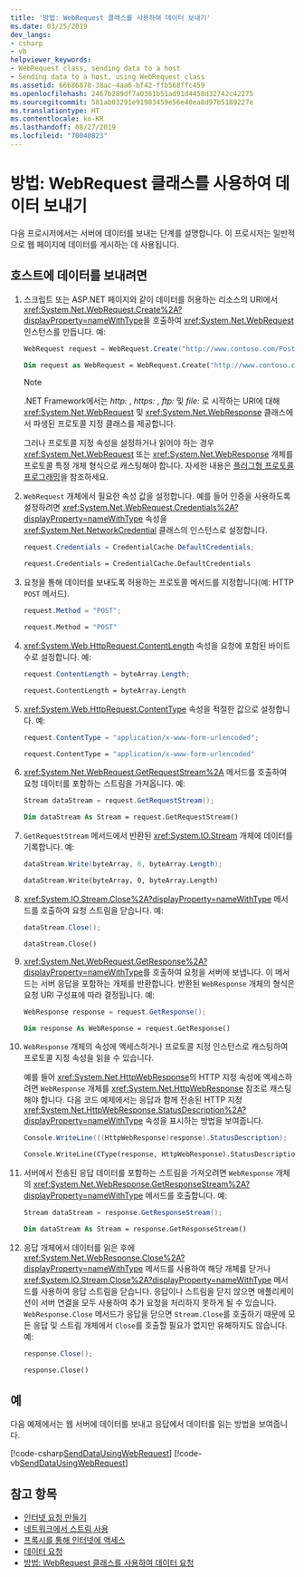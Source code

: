 ```yaml
---
title: '방법: WebRequest 클래스를 사용하여 데이터 보내기'
ms.date: 03/25/2019
dev_langs:
- csharp
- vb
helpviewer_keywords:
- WebRequest class, sending data to a host
- Sending data to a host, using WebRequest class
ms.assetid: 66686878-38ac-4aa6-bf42-ffb568ffc459
ms.openlocfilehash: 2467b289df7a0361b51ad91d4458d32742c42275
ms.sourcegitcommit: 581ab03291e91983459e56e40ea8d97b5189227e
ms.translationtype: HT
ms.contentlocale: ko-KR
ms.lasthandoff: 08/27/2019
ms.locfileid: "70040823"
---
```

# <a name="how-to-send-data-by-using-the-webrequest-class"></a>방법: WebRequest 클래스를 사용하여 데이터 보내기

다음 프로시저에서는 서버에 데이터를 보내는 단계를 설명합니다. 이 프로시저는 일반적으로 웹 페이지에 데이터를 게시하는 데 사용됩니다.

## <a name="to-send-data-to-a-host-server"></a>호스트에 데이터를 보내려면

1. 스크립트 또는 ASP.NET 페이지와 같이 데이터를 허용하는 리소스의 URI에서 <xref:System.Net.WebRequest.Create%2A?displayProperty=nameWithType>을 호출하여 <xref:System.Net.WebRequest> 인스턴스를 만듭니다. 예:

    ```csharp
    WebRequest request = WebRequest.Create("http://www.contoso.com/PostAccepter.aspx");
    ```

    ```vb
    Dim request as WebRequest = WebRequest.Create("http://www.contoso.com/PostAccepter.aspx")
    ```

    > [!NOTE]
    > .NET Framework에서는 *http:* , *https:* , *ftp:* 및 *file:* 로 시작하는 URI에 대해 <xref:System.Net.WebRequest> 및 <xref:System.Net.WebResponse> 클래스에서 파생된 프로토콜 지정 클래스를 제공합니다.

    그러나 프로토콜 지정 속성을 설정하거나 읽어야 하는 경우 <xref:System.Net.WebRequest> 또는 <xref:System.Net.WebResponse> 개체를 프로토콜 특정 개체 형식으로 캐스팅해야 합니다. 자세한 내용은 [플러그형 프로토콜 프로그래밍](programming-pluggable-protocols.md)을 참조하세요.

2. `WebRequest` 개체에서 필요한 속성 값을 설정합니다. 예를 들어 인증을 사용하도록 설정하려면 <xref:System.Net.WebRequest.Credentials%2A?displayProperty=nameWithType> 속성을 <xref:System.Net.NetworkCredential> 클래스의 인스턴스로 설정합니다.

    ```csharp
    request.Credentials = CredentialCache.DefaultCredentials;
    ```

    ```vb
    request.Credentials = CredentialCache.DefaultCredentials
    ```

3. 요청을 통해 데이터를 보내도록 허용하는 프로토콜 메서드를 지정합니다(예: HTTP `POST` 메서드).

    ```csharp
    request.Method = "POST";
    ```

    ```vb
    request.Method = "POST"
    ```

4. <xref:System.Web.HttpRequest.ContentLength> 속성을 요청에 포함된 바이트 수로 설정합니다. 예:

    ```csharp
    request.ContentLength = byteArray.Length;
    ```

    ```vb
    request.ContentLength = byteArray.Length
    ```

5. <xref:System.Web.HttpRequest.ContentType> 속성을 적절한 값으로 설정합니다. 예:

    ```csharp
    request.ContentType = "application/x-www-form-urlencoded";
    ```

    ```vb
    request.ContentType = "application/x-www-form-urlencoded"
    ```

6. <xref:System.Net.WebRequest.GetRequestStream%2A> 메서드를 호출하여 요청 데이터를 포함하는 스트림을 가져옵니다. 예:

    ```csharp
    Stream dataStream = request.GetRequestStream();
    ```

    ```vb
    Dim dataStream As Stream = request.GetRequestStream()
    ```

7. `GetRequestStream` 메서드에서 반환된 <xref:System.IO.Stream> 개체에 데이터를 기록합니다. 예:

    ```csharp
    dataStream.Write(byteArray, 0, byteArray.Length);
    ```

    ```vb
    dataStream.Write(byteArray, 0, byteArray.Length)
    ```

8. <xref:System.IO.Stream.Close%2A?displayProperty=nameWithType> 메서드를 호출하여 요청 스트림을 닫습니다. 예:

    ```csharp
    dataStream.Close();
    ```

    ```vb
    dataStream.Close()
    ```

9. <xref:System.Net.WebRequest.GetResponse%2A?displayProperty=nameWithType>를 호출하여 요청을 서버에 보냅니다. 이 메서드는 서버 응답을 포함하는 개체를 반환합니다. 반환된 `WebResponse` 개체의 형식은 요청 URI 구성표에 따라 결정됩니다. 예:

    ```csharp
    WebResponse response = request.GetResponse();
    ```

    ```vb
    Dim response As WebResponse = request.GetResponse()
    ```

10. `WebResponse` 개체의 속성에 액세스하거나 프로토콜 지정 인스턴스로 캐스팅하여 프로토콜 지정 속성을 읽을 수 있습니다.

    예를 들어 <xref:System.Net.HttpWebResponse>의 HTTP 지정 속성에 액세스하려면 `WebResponse` 개체를 <xref:System.Net.HttpWebResponse> 참조로 캐스팅해야 합니다. 다음 코드 예제에서는 응답과 함께 전송된 HTTP 지정 <xref:System.Net.HttpWebResponse.StatusDescription%2A?displayProperty=nameWithType> 속성을 표시하는 방법을 보여줍니다.

    ```csharp
    Console.WriteLine(((HttpWebResponse)response).StatusDescription);
    ```

    ```vb
    Console.WriteLine(CType(response, HttpWebResponse).StatusDescription)
    ```

11. 서버에서 전송된 응답 데이터를 포함하는 스트림을 가져오려면 `WebResponse` 개체의 <xref:System.Net.WebResponse.GetResponseStream%2A?displayProperty=nameWithType> 메서드를 호출합니다. 예:

    ```csharp
    Stream dataStream = response.GetResponseStream();
    ```

    ```vb
    Dim dataStream As Stream = response.GetResponseStream()
    ```

12. 응답 개체에서 데이터를 읽은 후에 <xref:System.Net.WebResponse.Close%2A?displayProperty=nameWithType> 메서드를 사용하여 해당 개체를 닫거나 <xref:System.IO.Stream.Close%2A?displayProperty=nameWithType> 메서드를 사용하여 응답 스트림을 닫습니다. 응답이나 스트림을 닫지 않으면 애플리케이션이 서버 연결을 모두 사용하여 추가 요청을 처리하지 못하게 될 수 있습니다. `WebResponse.Close` 메서드가 응답을 닫으면 `Stream.Close`를 호출하기 때문에 모든 응답 및 스트림 개체에서 `Close`를 호출할 필요가 없지만 유해하지도 않습니다. 예:

    ```csharp
    response.Close();
    ```

    ```vb
    response.Close()
    ```

## <a name="example"></a>예

다음 예제에서는 웹 서버에 데이터를 보내고 응답에서 데이터를 읽는 방법을 보여줍니다.

[!code-csharp[SendDataUsingWebRequest](../../../samples/snippets/csharp/VS_Snippets_Network/SendDataUsingWebRequest/cs/WebRequestPostExample.cs)]
[!code-vb[SendDataUsingWebRequest](../../../samples/snippets/visualbasic/VS_Snippets_Network/SendDataUsingWebRequest/vb/WebRequestPostExample.vb)]

## <a name="see-also"></a>참고 항목

- [인터넷 요청 만들기](creating-internet-requests.md)
- [네트워크에서 스트림 사용](using-streams-on-the-network.md)
- [프록시를 통해 인터넷에 액세스](accessing-the-internet-through-a-proxy.md)
- [데이터 요청](requesting-data.md)
- [방법: WebRequest 클래스를 사용하여 데이터 요청](how-to-request-data-using-the-webrequest-class.md)
